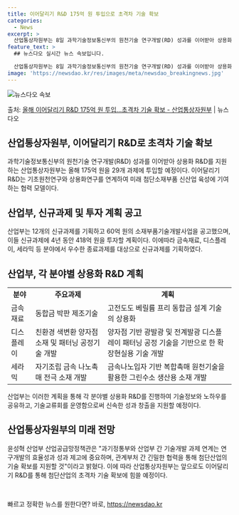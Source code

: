 ```yaml
---
title: 이어달리기 R&D 175억 원 투입으로 초격차 기술 확보
categories:
  - News
excerpt: >
  산업통상자원부는 8일 과학기술정보통신부의 원천기술 연구개발(RD) 성과를 이어받아 상용화 RD를 지원한다고 …
feature_text: >
  ## 뉴스다오 실시간 뉴스 속보입니다.

  산업통상자원부는 8일 과학기술정보통신부의 원천기술 연구개발(RD) 성과를 이어받아 상용화 RD를 지원한다고 …
image: 'https://newsdao.kr/res/images/meta/newsdao_breakingnews.jpg'
---
```


![뉴스다오 속보](https://newsdao.kr/res/images/meta/newsdao_breakingnews.jpg)

<p>출처: <a href="https://newsdao.kr/3531" rel="dofollow">올해 이어달리기 R&D 175억 원 투입…초격차 기술 확보 - 산업통상자원부</a> | 뉴스다오</p>

<h2 data-ke-size="size26">산업통상자원부, 이어달리기 R&D로 초격차 기술 확보</h2>
<p data-ke-size="size16">과학기술정보통신부의 원천기술 연구개발(R&D) 성과를 이어받아 상용화 R&D를 지원하는 산업통상자원부는 올해 175억 원을 29개 과제에 투입할 예정이다. 이어달리기 R&D는 기초원천연구와 상용화연구를 연계하여 미래 첨단소재부품 신산업 육성에 기여하는 협력 모델이다.</p>

<h2 data-ke-size="size26">산업부, 신규과제 및 투자 계획 공고</h2>
<p data-ke-size="size16">
    산업부는 12개의 신규과제를 기획하고 60억 원의 소재부품기술개발사업을 공고했으며, 이들 신규과제에 4년 동안 418억 원을 투자할 계획이다. 이에따라 금속재료, 디스플레이, 세라믹 등 분야에서 우수한 종료과제를 대상으로 신규과제를 기획하였다.</p>

<h2 data-ke-size="size26">산업부, 각 분야별 상용화 R&D 계획</h2>
<table>
  <tbody>
    <tr>
      <td style="text-align: center; height: 17px;"><b>분야</b></td>
      <td style="text-align: center; height: 17px;"><b>주요과제</b></td>
      <td style="text-align: center; height: 17px;"><b>계획</b></td>
    </tr>
    <tr>
      <td style="text-align: left;">금속재료</td>
      <td style="text-align: left;">동합금 박판 제조기술</td>
      <td style="text-align: left;">고전도도 베릴륨 프리 동합금 설계 기술의 상용화</td>
    </tr>
    <tr>
      <td style="text-align: left;">디스플레이</td>
      <td style="text-align: left;">친환경 색변환 양자점 소재 및 패터닝 공정기술 개발</td>
      <td style="text-align: left;">양자점 기반 광발광 및 전계발광 디스플레이 패터닝 공정 기술을 기반으로 한 확장현실용 기술 개발</td>
    </tr>
    <tr>
      <td style="text-align: left;">세라믹</td>
      <td style="text-align: left;">자기조립 금속 나노촉매 전극 소재 개발</td>
      <td style="text-align: left;">금속나노입자 기반 복합촉매 원천기술을 활용한 그린수소 생산용 소재 개발</td>
    </tr>
  </tbody>
</table>
<p data-ke-size="size16">산업부는 이러한 계획을 통해 각 분야별 상용화 R&D를 진행하여 기술정보와 노하우를 공유하고, 기술교류회를 운영함으로써 신속한 성과 창출을 지원할 예정이다.</p>

<h2 data-ke-size="size26">산업통상자원부의 미래 전망</h2>
<p data-ke-size="size16">윤성혁 산업부 산업공급망정책관은 "과기정통부와 산업부 간 기술개발 과제 연계는 연구개발의 효율성과 성과 제고에 중요하며, 관계부처 간 긴밀한 협력을 통해 첨단산업의 기술 확보를 지원할 것"이라고 밝혔다. 이에 따라 산업통상자원부는 앞으로도 이어달리기 R&D를 통해 첨단산업의 초격차 기술 확보에 힘쓸 예정이다.</p>

<p data-ke-size="size16">&nbsp;</p> 

빠르고 정확한 뉴스를 원한다면? 바로, <a href="https://newsdao.kr" rel="dofollow">https://newsdao.kr</a>


